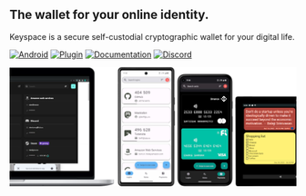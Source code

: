 ## The wallet for your online identity.

Keyspace is a secure self-custodial cryptographic wallet for your digital life.

[![Android](https://img.shields.io/badge/Android-Download-788b28.svg?style=flat-square&logo=android)](https://play.google.com/store/apps/details?id=cloud.keyspace.android&utm_source=GitHub&pcampaignid=pcampaignidMKT-Other-global-all-co-prtnr-py-PartBadge-Mar2515-1&pli=1m)
[![Plugin](https://img.shields.io/badge/Plugin-Download-000080.svg?style=flat-square&logo=browser)](https://keyspace.cloud/downloads)
[![Documentation](https://img.shields.io/badge/Documentation-Read-3b3b3b.svg?style=flat-square&logo=readthedocs)](https://docs.keyspace.cloud/)
[![Discord](https://img.shields.io/badge/Discord-Join-7289da.svg?style=flat-square&logo=discord)](https://discord.gg/sMNvUqz4p9)

![Screenshots](/profile/promo_banner_github.png "Keyspace Browser Plugin and Keyspace Android")

